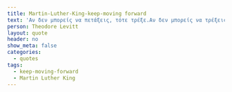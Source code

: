 ```yaml
---
title: Martin-Luther-King-keep-moving forward
text: 'Αν δεν μπορείς να πετάξεις, τότε τρέξε.Αν δεν μπορείς να τρέξεις, τότε περπάτα.Αν δεν μπορείς να περπατήσεις, τότε σύρσου.Όμως ότιδήποτε και να κάνεις, πρέπει συνεχώς να προχωράς.'
person: Theodore Levitt
layout: quote
header: no
show_meta: false
categories:
  - quotes
tags:
  - keep-moving-forward
  - Martin Luther King
---
```

